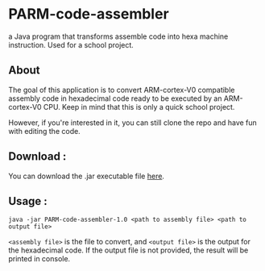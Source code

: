 # PARM-code-assembler
a Java program that transforms assemble code into hexa machine instruction. Used for a school project.

## About
The goal of this application is to convert ARM-cortex-V0 compatible assembly code in hexadecimal code ready to be executed by an ARM-cortex-V0 CPU.
Keep in mind that this is only a quick school project.
  
However, if you're interested in it, you can still clone the repo and have fun with editing the code.

## Download :
You can download the .jar executable file [here](https://github.com/Natsukooh/PARM-code-assembler/releases/download/v1.0/PARM-code-assembler-1.0.jar).

## Usage :
`java -jar PARM-code-assembler-1.0 <path to assembly file> <path to output file>`

`<assembly file>` is the file to convert, and `<output file>` is the output for the hexadecimal code. If the output file is not provided, the result will be printed in console.
